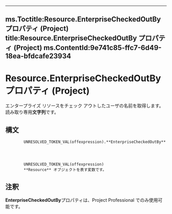 

---
ms.Toctitle:Resource.EnterpriseCheckedOutBy プロパティ (Project)
title:Resource.EnterpriseCheckedOutBy プロパティ (Project)
ms.ContentId:9e741c85-ffc7-6d49-18ea-bfdcafe23934
---
# Resource.EnterpriseCheckedOutBy プロパティ (Project)




エンタープライズ リソースをチェック アウトしたユーザの名前を取得します。読み取り専用**文字列**です。

## 構文

            UNRESOLVED_TOKEN_VAL(offexpression).**EnterpriseCheckedOutBy**




            UNRESOLVED_TOKEN_VAL(offexpression)
            **Resource** オブジェクトを表す変数です。



## 注釈
**EnterpriseCheckedOutBy**プロパティは、Project Professional でのみ使用可能です。




